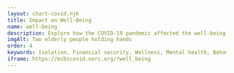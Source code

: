 ```yaml
---
layout: chart-covid.njk
title: Impact on Well-Being
name: well-being
description: Explore how the COVID-19 pandemic affected the well-being of Medicare beneficiaries.
imgAlt: Two elderly people holding hands
order: 4
keywords: Isolation, Financial security, Wellness, Mental health, Behavioral health, Emotional, Anxiety, Social support, Social support network, Chronic, Coronavirus, Sex, Gender, Age, Income, Race, Ethnicity, Language, English, Dual, Dual eligible, Smoking, Smoker, Tobacco, Immune system, Pandemic
iframe: https://mcbscovid.norc.org/?well_being
---
```

